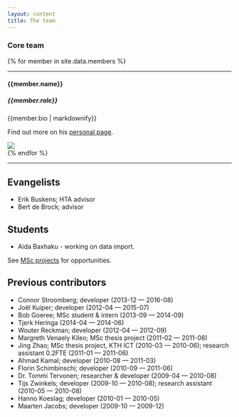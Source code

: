 ```yaml
---
layout: content
title: The team
---
```


<div class="grid-x">
  <div class="cell">
    <h3>Core team</h3>
  </div>
</div>

{% for member in site.data.members %}
  <div class="grid-x grid-margin-x">
    <div class="cell">
      <hr>
    </div>
    <div class="cell large-8">
      <h4>{{member.name}}</h4>
      <h5>{{member.role}}</h5>
      <p>{{member.bio | markdownify}}</p>
      <p>
      Find out more on his <a href="{{member.homepage-url}}" title="{{member.name}}">personal page</a>.
      </p>
    </div>
    <div class="cell large-offset-1 large-2">
      <img class="screen-shot" src="/images/about/{{member.picture-url}}">
    </div>
  </div>
{% endfor %}
<hr>

## Evangelists

- Erik Buskens; HTA advisor
- Bert de Brock; advisor

## Students

- Aida Baxhaku - working on data import.

See [MSc projects](/resources/msc-projects) for opportunities.

## Previous contributors

- Connor Stroomberg; developer (2013-12 — 2016-08)
- Joël Kuiper; developer (2012-04 — 2015-07)
- Bob Goeree; MSc student & intern (2013-09 — 2014-09)
- Tjerk Heringa (2014-04 — 2014-06)
- Wouter Reckman; developer (2012-04 — 2012-09)
- Margreth Venaely Kileo; MSc thesis project (2011-02 — 2011-08)
- Jing Zhao; MSc thesis project, KTH ICT (2010-03 — 2010-06); research assistant 0.2FTE (2011-01 — 2011-06)
- Ahmad Kamal; developer (2010-08 — 2011-03)
- Florin Schimbinschi; developer (2010-09 — 2011-06)
- Dr. Tommi Tervonen; researcher & developer (2009-04 — 2010-08)
- Tijs Zwinkels; developer (2009-10 — 2010-08); research assistant (2010-05 — 2010-08)
- Hanno Koeslag; developer (2010-01 — 2010-05)
- Maarten Jacobs; developer (2009-10 — 2009-12)
